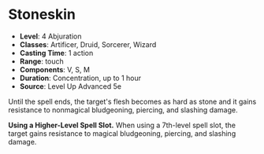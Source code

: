 # Stoneskin

- **Level**: 4 Abjuration
- **Classes**: Artificer, Druid, Sorcerer, Wizard
- **Casting Time**: 1 action
- **Range**: touch
- **Components**: V, S, M
- **Duration**: Concentration, up to 1 hour
- **Source**: Level Up Advanced 5e

Until the spell ends, the target's flesh becomes as hard as stone and it gains resistance to nonmagical bludgeoning, piercing, and slashing damage.

**Using a Higher-Level Spell Slot.** When using a 7th-level spell slot, the target gains resistance to magical bludgeoning, piercing, and slashing damage.

